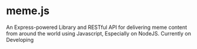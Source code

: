 # meme.js
An Express-powered Library and RESTful API for delivering meme content from around the world using Javascript, Especially on NodeJS. Currently on Developing
